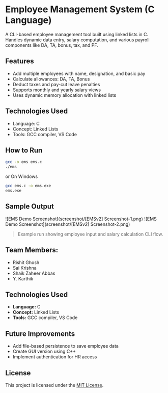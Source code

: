 # Employee Management System (C Language)

A CLI-based employee management tool built using linked lists in C. Handles dynamic data entry, salary computation, and various payroll components like DA, TA, bonus, tax, and PF.

## Features
- Add multiple employees with name, designation, and basic pay
- Calculate allowances: DA, TA, Bonus
- Deduct taxes and pay-cut leave penalties
- Supports monthly and yearly salary views
- Uses dynamic memory allocation with linked lists

## Technologies Used
- Language: C
- Concept: Linked Lists
- Tools: GCC compiler, VS Code

## How to Run
```bash
gcc -o ems ems.c
./ems
```

or On Windows
```bash
gcc ems.c -o ems.exe
ems.exe
```

## Sample Output
![EMS Demo Screenshot](screenshot/[EMSv2] Screenshot-1.png)
![EMS Demo Screenshot](screenshot/[EMSv2] Screenshot-2.png)
> Example run showing employee input and salary calculation CLI flow.



## Team Members:
- Rishit Ghosh
- Sai Krishna
- Shaik Zaheer Abbas
- Y. Karthik

## Technologies Used
- **Language:** C
- **Concept:** Linked Lists
- **Tools:** GCC compiler, VS Code

## Future Improvements
- Add file-based persistence to save employee data
- Create GUI version using C++
- Implement authentication for HR access

## License
This project is licensed under the [MIT License](LICENSE).
